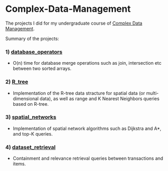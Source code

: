 # Complex-Data-Management

The projects I did for my undergraduate course of [Complex Data Management](https://www.cs.uoi.gr/course/complex-data-management/?lang=en). 

Summary of the projects:

### 1) [database_operators](https://github.com/kasselouris/Complex-Data-Management/tree/main/database_operators)

* O(n) time for database merge operations such as join, intersection etc between two sorted arrays.

### 2) [R_tree](https://github.com/kasselouris/Complex-Data-Management/tree/main/R_tree)

* Implementation of the R-tree data stracture for spatial data (or multi-dimensional data), as well as range and K Nearest Neighbors queries based on R-tree.

### 3) [spatial_networks](https://github.com/kasselouris/Complex-Data-Management/tree/main/spatial_networks)

* Implementation of spatial network algorithms such as Dijkstra and A*, and top-K queries.

### 4) [dataset_retrieval](https://github.com/kasselouris/Complex-Data-Management/tree/main/dataset_retrieval)

* Containment and relevance retrieval queries between transactions and items.
